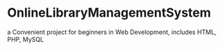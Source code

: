 # OnlineLibraryManagementSystem
a Convenient project for beginners in Web Development, includes HTML, PHP, MySQL 
